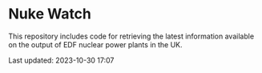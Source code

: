 # Nuke Watch

This repository includes code for retrieving the latest information available on the output of EDF nuclear power plants in the UK.

Last updated: 2023-10-30 17:07